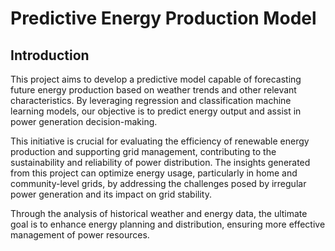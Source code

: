# Predictive Energy Production Model

## Introduction

This project aims to develop a predictive model capable of forecasting future energy production based on weather trends and other relevant characteristics. By leveraging regression and classification machine learning models, our objective is to predict energy output and assist in power generation decision-making. 

This initiative is crucial for evaluating the efficiency of renewable energy production and supporting grid management, contributing to the sustainability and reliability of power distribution. The insights generated from this project can optimize energy usage, particularly in home and community-level grids, by addressing the challenges posed by irregular power generation and its impact on grid stability.

Through the analysis of historical weather and energy data, the ultimate goal is to enhance energy planning and distribution, ensuring more effective management of power resources.
